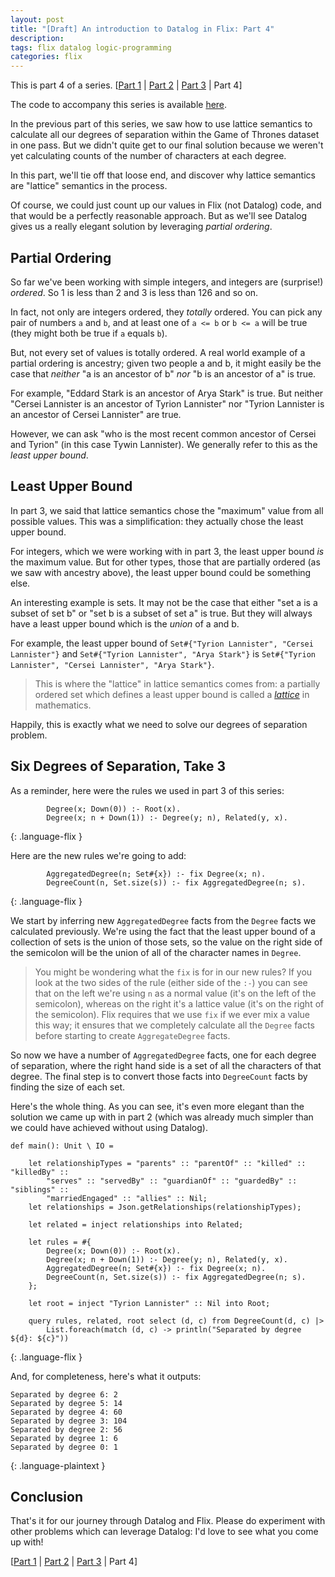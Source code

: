 ```yaml
---
layout: post
title: "[Draft] An introduction to Datalog in Flix: Part 4"
description: 
tags: flix datalog logic-programming
categories: flix
---
```


This is part 4 of a series. [[Part 1](http://paulbutcher.com/blog/2022/datalog1/) \| [Part 2](http://paulbutcher.com/blog/2022/datalog2/) \| [Part 3](http://paulbutcher.com/blog/2022/datalog3/) \| Part 4]

The code to accompany this series is available [here](https://github.com/paulbutcher/datalog-flix).

In the previous part of this series, we saw how to use lattice semantics to calculate all our degrees of separation within the Game of Thrones dataset in one pass. But we didn't quite get to our final solution because we weren't yet calculating counts of the number of characters at each degree.

In this part, we'll tie off that loose end, and discover why lattice semantics are "lattice" semantics in the process.

Of course, we could just count up our values in Flix (not Datalog) code, and that would be a perfectly reasonable approach. But as we'll see Datalog gives us a really elegant solution by leveraging *partial ordering*.

## Partial Ordering

So far we've been working with simple integers, and integers are (surprise!) *ordered*. So 1 is less than 2 and 3 is less than 126 and so on.

In fact, not only are integers ordered, they *totally* ordered. You can pick any pair of numbers `a` and `b`, and at least one of `a <= b` or `b <= a` will be true (they might both be true if `a` equals `b`).

But, not every set of values is totally ordered. A real world example of a partial ordering is ancestry; given two people a and b, it might easily be the case that *neither* "a is an ancestor of b" *nor* "b is an ancestor of a" is true.

For example, "Eddard Stark is an ancestor of Arya Stark" is true. But neither "Cersei Lannister is an ancestor of Tyrion Lannister" nor "Tyrion Lannister is an ancestor of Cersei Lannister" are true.

However, we can ask "who is the most recent common ancestor of Cersei and Tyrion" (in this case Tywin Lannister). We generally refer to this as the *least upper bound*.

## Least Upper Bound

In part 3, we said that lattice semantics chose the "maximum" value from all possible values. This was a simplification: they actually chose the least upper bound.

For integers, which we were working with in part 3, the least upper bound *is* the maximum value. But for other types, those that are partially ordered (as we saw with ancestry above), the least upper bound could be something else.

An interesting example is sets. It may not be the case that either "set a is a subset of set b" or "set b is a subset of set a" is true. But they will always have a least upper bound which is the *union* of a and b.

For example, the least upper bound of `Set#{"Tyrion Lannister", "Cersei Lannister"}` and `Set#{"Tyrion Lannister", "Arya Stark"}` is `Set#{"Tyrion Lannister", "Cersei Lannister", "Arya Stark"}`.

> This is where the "lattice" in lattice semantics comes from: a partially ordered set which defines a least upper bound is called a [*lattice*](https://en.wikipedia.org/wiki/Lattice_(order)) in mathematics.

Happily, this is exactly what we need to solve our degrees of separation problem.

## Six Degrees of Separation, Take 3

As a reminder, here were the rules we used in part 3 of this series:

```
        Degree(x; Down(0)) :- Root(x).
        Degree(x; n + Down(1)) :- Degree(y; n), Related(y, x).
```
{: .language-flix }

Here are the new rules we're going to add:

```
        AggregatedDegree(n; Set#{x}) :- fix Degree(x; n).
        DegreeCount(n, Set.size(s)) :- fix AggregatedDegree(n; s).
```
{: .language-flix }

We start by inferring new `AggregatedDegree` facts from the `Degree` facts we calculated previously. We're using the fact that the least upper bound of a collection of sets is the union of those sets, so the value on the right side of the semicolon will be the union of all of the character names in `Degree`.

> You might be wondering what the `fix` is for in our new rules? If you look at the two sides of the rule (either side of the `:-`) you can see that on the left we're using `n` as a normal value (it's on the left of the semicolon), whereas on the right it's a lattice value (it's on the right of the semicolon). Flix requires that we use `fix` if we ever mix a value this way; it ensures that we completely calculate all the `Degree` facts before starting to create `AggregateDegree` facts.

So now we have a number of `AggregatedDegree` facts, one for each degree of separation, where the right hand side is a set of all the characters of that degree. The final step is to convert those facts into `DegreeCount` facts by finding the size of each set.

Here's the whole thing. As you can see, it's even more elegant than the solution we came up with in part 2 (which was already much simpler than we could have achieved without using Datalog).

```
def main(): Unit \ IO =

    let relationshipTypes = "parents" :: "parentOf" :: "killed" :: "killedBy" ::
        "serves" :: "servedBy" :: "guardianOf" :: "guardedBy" :: "siblings" ::
        "marriedEngaged" :: "allies" :: Nil;
    let relationships = Json.getRelationships(relationshipTypes);

    let related = inject relationships into Related;

    let rules = #{
        Degree(x; Down(0)) :- Root(x).
        Degree(x; n + Down(1)) :- Degree(y; n), Related(y, x).
        AggregatedDegree(n; Set#{x}) :- fix Degree(x; n).
        DegreeCount(n, Set.size(s)) :- fix AggregatedDegree(n; s).
    };

    let root = inject "Tyrion Lannister" :: Nil into Root;

    query rules, related, root select (d, c) from DegreeCount(d, c) |>
        List.foreach(match (d, c) -> println("Separated by degree ${d}: ${c}"))
```
{: .language-flix }

And, for completeness, here's what it outputs:

```
Separated by degree 6: 2                                                        
Separated by degree 5: 14
Separated by degree 4: 60
Separated by degree 3: 104
Separated by degree 2: 56
Separated by degree 1: 6
Separated by degree 0: 1
```
{: .language-plaintext }

## Conclusion

That's it for our journey through Datalog and Flix. Please do experiment with other problems which can leverage Datalog: I'd love to see what you come up with!

[[Part 1](http://paulbutcher.com/blog/2022/datalog1/) \| [Part 2](http://paulbutcher.com/blog/2022/datalog2/) \| [Part 3](http://paulbutcher.com/blog/2022/datalog3/) \| Part 4]
